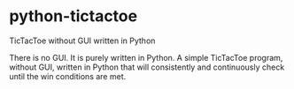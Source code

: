 # python-tictactoe
TicTacToe without GUI written in Python

There is no GUI.
It is purely written in Python.
A simple TicTacToe program, without GUI, written in Python that will consistently and continuously check until the win conditions are met.
